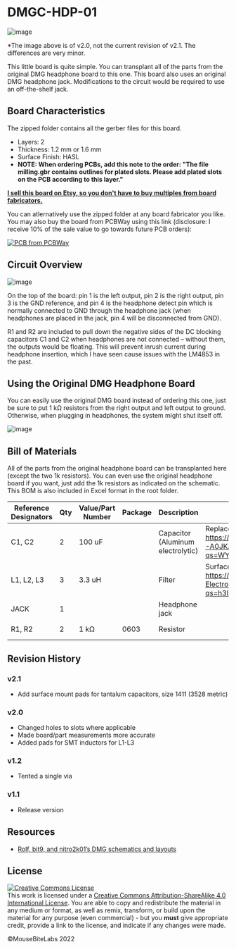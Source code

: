 # DMGC-HDP-01

![image](https://user-images.githubusercontent.com/97127539/197369125-de12c47d-8e7d-44e5-8a83-9c06892fa89d.png)

*The image above is of v2.0, not the current revision of v2.1. The differences are very minor.

This little board is quite simple. You can transplant all of the parts from the original DMG headphone board to this one. This board also uses an original DMG headphone jack. Modifications to the circuit would be required to use an off-the-shelf jack.

## Board Characteristics
The zipped folder contains all the gerber files for this board.
-	Layers: 2
-	Thickness: 1.2 mm or 1.6 mm
-	Surface Finish: HASL
- **NOTE: When ordering PCBs, add this note to the order: "The file milling.gbr contains outlines for plated slots. Please add plated slots on the PCB according to this layer."**

<a href="https://www.etsy.com/listing/1331671237/game-boy-dmgc-hdp-board-headphone-board">**I sell this board on Etsy, so you don't have to buy multiples from board fabricators.**</a>

You can atlernatively use the zipped folder at any board fabricator you like. You may also buy the board from PCBWay using this link (disclosure: I receive 10% of the  sale value to go towards future PCB orders):

<a href="https://www.pcbway.com/project/shareproject/Game_Boy_DMG_Color_DMGC_HDP_01_bdacd78d.html"><img src="https://www.pcbway.com/project/img/images/frompcbway-1220.png" alt="PCB from PCBWay" /></a>

## Circuit Overview

![image](https://user-images.githubusercontent.com/97127539/197369045-dd0a85d2-1ccb-44ef-8f6c-d4758343486b.png)

On the top of the board: pin 1 is the left output, pin 2 is the right output, pin 3 is the GND reference, and pin 4 is the headphone detect pin which is normally connected to GND through the headphone jack (when headphones are placed in the jack, pin 4 will be disconnected from GND).

R1 and R2 are included to pull down the negative sides of the DC blocking capacitors C1 and C2 when headphones are not connected – without them, the outputs would be floating. This will prevent inrush current during headphone insertion, which I have seen cause issues with the LM4853 in the past.

## Using the Original DMG Headphone Board

You can easily use the original DMG board instead of ordering this one, just be sure to put 1 kΩ resistors from the right output and left output to ground. Otherwise, when plugging in headphones, the system might shut itself off.

![image](https://user-images.githubusercontent.com/97127539/180674925-899182a6-bb51-4ddf-804c-e71c3ef99e59.png)

## Bill of Materials

All of the parts from the original headphone board can be transplanted here (except the two 1k resistors). You can even use the original headphone board if you want, just add the 1k resistors as indicated on the schematic. This BOM is also included in Excel format in the root folder.

| Reference Designators | Qty | Value/Part Number | Package | Description                       | Comment                                            | Source                                                                 |
|-----------------------|-----|-------------------|---------|-----------------------------------|----------------------------------------------------|------------------------------------------------------------------------|
| C1, C2                | 2   | 100 uF            |         | Capacitor (Aluminum electrolytic) | Replacement: https://www.mouser.com/ProductDetail/Panasonic/ECE-A0JKA101I?qs=WYPlz5ezODCWQbvWRFj8Mg%3D%3D | Salvaged (DMG)                                                         |
| L1, L2, L3            | 3   | 3.3 uH            |         | Filter                            | Surface mount replacement: https://www.mouser.com/ProductDetail/Murata-Electronics/BLM18BD102SN1D?qs=h3IWXJJGQQWi4eZyJq6ScQ%3D%3D | Salvaged (DMG)                                                         |
| JACK                  | 1   |                   |         | Headphone jack                    |                                                    | Salvaged (DMG)                                                         |
| R1, R2                | 2   | 1 kΩ              | 0603    | Resistor                          |                                                    | https://www.mouser.com/ProductDetail/YAGEO/RC0603FR-071KL?qs=VU8sRB4EgwApHsk4rF%2F3zg%3D%3D |

## Revision History

### v2.1

- Add surface mount pads for tantalum capacitors, size 1411 (3528 metric)

### v2.0

- Changed holes to slots where applicable
- Made board/part measurements more accurate
- Added pads for SMT inductors for L1-L3

### v1.2

- Tented a single via

### v1.1

- Release version

## Resources
-	<a href="https://gbdev.gg8.se/files/schematics/">Rolf, bit9, and nitro2k01’s DMG schematics and layouts</a>

## License
<a rel="license" href="http://creativecommons.org/licenses/by-sa/4.0/"><img alt="Creative Commons License" style="border-width:0" src="https://i.creativecommons.org/l/by-sa/4.0/80x15.png" /></a><br />This work is licensed under a <a rel="license" href="http://creativecommons.org/licenses/by-sa/4.0/">Creative Commons Attribution-ShareAlike 4.0 International License</a>. You are able to copy and redistribute the material in any medium or format, as well as remix, transform, or build upon the material for any purpose (even commercial) - but you **must** give appropriate credit, provide a link to the license, and indicate if any changes were made.

©MouseBiteLabs 2022

